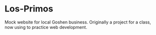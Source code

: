 # Los-Primos

Mock website for local Goshen business. Originally a project for a class, now using to practice web development.
